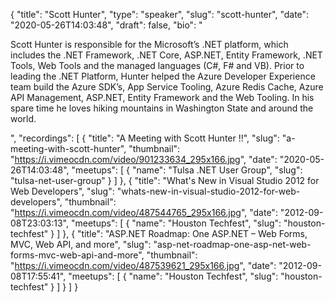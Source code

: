 {
  "title": "Scott Hunter",
  "type": "speaker",
  "slug": "scott-hunter",
  "date": "2020-05-26T14:03:48",
  "draft": false,
  "bio": "<p>Scott Hunter is responsible for the Microsoft’s .NET platform, which includes the .NET Framework, .NET Core, ASP.NET, Entity Framework, .NET Tools, Web Tools and the managed languages (C#, F# and VB). Prior to leading the .NET Platform, Hunter helped the Azure Developer Experience team build the Azure SDK’s, App Service Tooling, Azure Redis Cache, Azure API Management, ASP.NET, Entity Framework and the Web Tooling. In his spare time he loves hiking mountains in Washington State and around the world.</p>",
  "recordings": [
    {
      "title": "A Meeting with Scott Hunter !!",
      "slug": "a-meeting-with-scott-hunter",
      "thumbnail": "https://i.vimeocdn.com/video/901233634_295x166.jpg",
      "date": "2020-05-26T14:03:48",
      "meetups": [
        {
          "name": "Tulsa .NET User Group",
          "slug": "tulsa-net-user-group"
        }
      ]
    },
    {
      "title": "What's New in Visual Studio 2012 for Web Developers",
      "slug": "whats-new-in-visual-studio-2012-for-web-developers",
      "thumbnail": "https://i.vimeocdn.com/video/487544765_295x166.jpg",
      "date": "2012-09-08T23:03:13",
      "meetups": [
        {
          "name": "Houston Techfest",
          "slug": "houston-techfest"
        }
      ]
    },
    {
      "title": "ASP.NET Roadmap: One ASP.NET – Web Forms, MVC, Web API, and more",
      "slug": "asp-net-roadmap-one-asp-net-web-forms-mvc-web-api-and-more",
      "thumbnail": "https://i.vimeocdn.com/video/487539621_295x166.jpg",
      "date": "2012-09-08T17:55:41",
      "meetups": [
        {
          "name": "Houston Techfest",
          "slug": "houston-techfest"
        }
      ]
    }
  ]
}